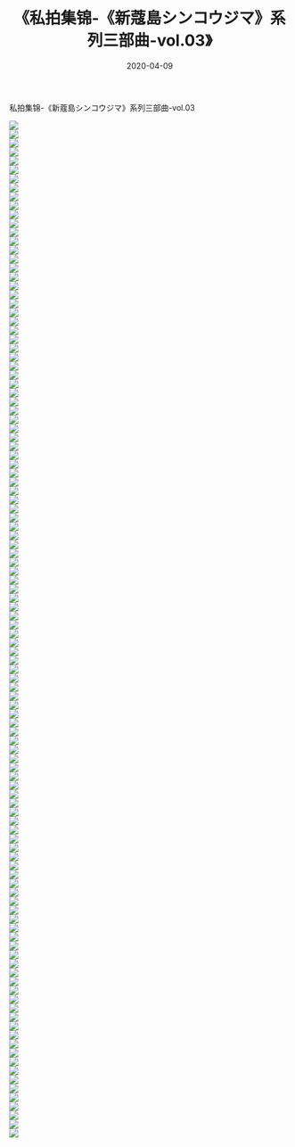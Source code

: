﻿---
layout: post
title:  《私拍集锦-《新蔻島シンコウジマ》系列三部曲-vol.03》
date:   2020-04-09
img: http://imgx.orgx.ga/漏D/网络美图/2020/私拍集锦-《新蔻島シンコウジマ》系列三部曲-vol.03/000.jpg
categories: [美女, 清纯, 唯美]
---

私拍集锦-《新蔻島シンコウジマ》系列三部曲-vol.03

  ![](http://imgx.orgx.ga/漏D/网络美图/2020/私拍集锦-《新蔻島シンコウジマ》系列三部曲-vol.03/001.jpg) <br> ![](http://imgx.orgx.ga/漏D/网络美图/2020/私拍集锦-《新蔻島シンコウジマ》系列三部曲-vol.03/002.jpg) <br> ![](http://imgx.orgx.ga/漏D/网络美图/2020/私拍集锦-《新蔻島シンコウジマ》系列三部曲-vol.03/003.jpg) <br> ![](http://imgx.orgx.ga/漏D/网络美图/2020/私拍集锦-《新蔻島シンコウジマ》系列三部曲-vol.03/004.jpg) <br> ![](http://imgx.orgx.ga/漏D/网络美图/2020/私拍集锦-《新蔻島シンコウジマ》系列三部曲-vol.03/005.jpg) <br> ![](http://imgx.orgx.ga/漏D/网络美图/2020/私拍集锦-《新蔻島シンコウジマ》系列三部曲-vol.03/006.jpg) <br> ![](http://imgx.orgx.ga/漏D/网络美图/2020/私拍集锦-《新蔻島シンコウジマ》系列三部曲-vol.03/007.jpg) <br> ![](http://imgx.orgx.ga/漏D/网络美图/2020/私拍集锦-《新蔻島シンコウジマ》系列三部曲-vol.03/008.jpg) <br> ![](http://imgx.orgx.ga/漏D/网络美图/2020/私拍集锦-《新蔻島シンコウジマ》系列三部曲-vol.03/009.jpg) <br> ![](http://imgx.orgx.ga/漏D/网络美图/2020/私拍集锦-《新蔻島シンコウジマ》系列三部曲-vol.03/010.jpg) <br> ![](http://imgx.orgx.ga/漏D/网络美图/2020/私拍集锦-《新蔻島シンコウジマ》系列三部曲-vol.03/011.jpg) <br> ![](http://imgx.orgx.ga/漏D/网络美图/2020/私拍集锦-《新蔻島シンコウジマ》系列三部曲-vol.03/012.jpg) <br> ![](http://imgx.orgx.ga/漏D/网络美图/2020/私拍集锦-《新蔻島シンコウジマ》系列三部曲-vol.03/013.jpg) <br> ![](http://imgx.orgx.ga/漏D/网络美图/2020/私拍集锦-《新蔻島シンコウジマ》系列三部曲-vol.03/014.jpg) <br> ![](http://imgx.orgx.ga/漏D/网络美图/2020/私拍集锦-《新蔻島シンコウジマ》系列三部曲-vol.03/015.jpg) <br> ![](http://imgx.orgx.ga/漏D/网络美图/2020/私拍集锦-《新蔻島シンコウジマ》系列三部曲-vol.03/016.jpg) <br> ![](http://imgx.orgx.ga/漏D/网络美图/2020/私拍集锦-《新蔻島シンコウジマ》系列三部曲-vol.03/017.jpg) <br> ![](http://imgx.orgx.ga/漏D/网络美图/2020/私拍集锦-《新蔻島シンコウジマ》系列三部曲-vol.03/018.jpg) <br> ![](http://imgx.orgx.ga/漏D/网络美图/2020/私拍集锦-《新蔻島シンコウジマ》系列三部曲-vol.03/019.jpg) <br> ![](http://imgx.orgx.ga/漏D/网络美图/2020/私拍集锦-《新蔻島シンコウジマ》系列三部曲-vol.03/020.jpg) <br> ![](http://imgx.orgx.ga/漏D/网络美图/2020/私拍集锦-《新蔻島シンコウジマ》系列三部曲-vol.03/021.jpg) <br> ![](http://imgx.orgx.ga/漏D/网络美图/2020/私拍集锦-《新蔻島シンコウジマ》系列三部曲-vol.03/022.jpg) <br> ![](http://imgx.orgx.ga/漏D/网络美图/2020/私拍集锦-《新蔻島シンコウジマ》系列三部曲-vol.03/023.jpg) <br> ![](http://imgx.orgx.ga/漏D/网络美图/2020/私拍集锦-《新蔻島シンコウジマ》系列三部曲-vol.03/024.jpg) <br> ![](http://imgx.orgx.ga/漏D/网络美图/2020/私拍集锦-《新蔻島シンコウジマ》系列三部曲-vol.03/025.jpg) <br> ![](http://imgx.orgx.ga/漏D/网络美图/2020/私拍集锦-《新蔻島シンコウジマ》系列三部曲-vol.03/026.jpg) <br> ![](http://imgx.orgx.ga/漏D/网络美图/2020/私拍集锦-《新蔻島シンコウジマ》系列三部曲-vol.03/027.jpg) <br> ![](http://imgx.orgx.ga/漏D/网络美图/2020/私拍集锦-《新蔻島シンコウジマ》系列三部曲-vol.03/028.jpg) <br> ![](http://imgx.orgx.ga/漏D/网络美图/2020/私拍集锦-《新蔻島シンコウジマ》系列三部曲-vol.03/029.jpg) <br> ![](http://imgx.orgx.ga/漏D/网络美图/2020/私拍集锦-《新蔻島シンコウジマ》系列三部曲-vol.03/030.jpg) <br> ![](http://imgx.orgx.ga/漏D/网络美图/2020/私拍集锦-《新蔻島シンコウジマ》系列三部曲-vol.03/031.jpg) <br> ![](http://imgx.orgx.ga/漏D/网络美图/2020/私拍集锦-《新蔻島シンコウジマ》系列三部曲-vol.03/032.jpg) <br> ![](http://imgx.orgx.ga/漏D/网络美图/2020/私拍集锦-《新蔻島シンコウジマ》系列三部曲-vol.03/033.jpg) <br> ![](http://imgx.orgx.ga/漏D/网络美图/2020/私拍集锦-《新蔻島シンコウジマ》系列三部曲-vol.03/034.jpg) <br> ![](http://imgx.orgx.ga/漏D/网络美图/2020/私拍集锦-《新蔻島シンコウジマ》系列三部曲-vol.03/035.jpg) <br> ![](http://imgx.orgx.ga/漏D/网络美图/2020/私拍集锦-《新蔻島シンコウジマ》系列三部曲-vol.03/036.jpg) <br> ![](http://imgx.orgx.ga/漏D/网络美图/2020/私拍集锦-《新蔻島シンコウジマ》系列三部曲-vol.03/037.jpg) <br> ![](http://imgx.orgx.ga/漏D/网络美图/2020/私拍集锦-《新蔻島シンコウジマ》系列三部曲-vol.03/038.jpg) <br> ![](http://imgx.orgx.ga/漏D/网络美图/2020/私拍集锦-《新蔻島シンコウジマ》系列三部曲-vol.03/039.jpg) <br> ![](http://imgx.orgx.ga/漏D/网络美图/2020/私拍集锦-《新蔻島シンコウジマ》系列三部曲-vol.03/040.jpg) <br> ![](http://imgx.orgx.ga/漏D/网络美图/2020/私拍集锦-《新蔻島シンコウジマ》系列三部曲-vol.03/041.jpg) <br> ![](http://imgx.orgx.ga/漏D/网络美图/2020/私拍集锦-《新蔻島シンコウジマ》系列三部曲-vol.03/042.jpg) <br> ![](http://imgx.orgx.ga/漏D/网络美图/2020/私拍集锦-《新蔻島シンコウジマ》系列三部曲-vol.03/043.jpg) <br> ![](http://imgx.orgx.ga/漏D/网络美图/2020/私拍集锦-《新蔻島シンコウジマ》系列三部曲-vol.03/044.jpg) <br> ![](http://imgx.orgx.ga/漏D/网络美图/2020/私拍集锦-《新蔻島シンコウジマ》系列三部曲-vol.03/045.jpg) <br> ![](http://imgx.orgx.ga/漏D/网络美图/2020/私拍集锦-《新蔻島シンコウジマ》系列三部曲-vol.03/046.jpg) <br> ![](http://imgx.orgx.ga/漏D/网络美图/2020/私拍集锦-《新蔻島シンコウジマ》系列三部曲-vol.03/047.jpg) <br> ![](http://imgx.orgx.ga/漏D/网络美图/2020/私拍集锦-《新蔻島シンコウジマ》系列三部曲-vol.03/048.jpg) <br> ![](http://imgx.orgx.ga/漏D/网络美图/2020/私拍集锦-《新蔻島シンコウジマ》系列三部曲-vol.03/049.jpg) <br> ![](http://imgx.orgx.ga/漏D/网络美图/2020/私拍集锦-《新蔻島シンコウジマ》系列三部曲-vol.03/050.jpg) <br> ![](http://imgx.orgx.ga/漏D/网络美图/2020/私拍集锦-《新蔻島シンコウジマ》系列三部曲-vol.03/051.jpg) <br> ![](http://imgx.orgx.ga/漏D/网络美图/2020/私拍集锦-《新蔻島シンコウジマ》系列三部曲-vol.03/052.jpg) <br> ![](http://imgx.orgx.ga/漏D/网络美图/2020/私拍集锦-《新蔻島シンコウジマ》系列三部曲-vol.03/053.jpg) <br> ![](http://imgx.orgx.ga/漏D/网络美图/2020/私拍集锦-《新蔻島シンコウジマ》系列三部曲-vol.03/054.jpg) <br> ![](http://imgx.orgx.ga/漏D/网络美图/2020/私拍集锦-《新蔻島シンコウジマ》系列三部曲-vol.03/055.jpg) <br> ![](http://imgx.orgx.ga/漏D/网络美图/2020/私拍集锦-《新蔻島シンコウジマ》系列三部曲-vol.03/056.jpg) <br> ![](http://imgx.orgx.ga/漏D/网络美图/2020/私拍集锦-《新蔻島シンコウジマ》系列三部曲-vol.03/057.jpg) <br> ![](http://imgx.orgx.ga/漏D/网络美图/2020/私拍集锦-《新蔻島シンコウジマ》系列三部曲-vol.03/058.jpg) <br> ![](http://imgx.orgx.ga/漏D/网络美图/2020/私拍集锦-《新蔻島シンコウジマ》系列三部曲-vol.03/059.jpg) <br> ![](http://imgx.orgx.ga/漏D/网络美图/2020/私拍集锦-《新蔻島シンコウジマ》系列三部曲-vol.03/060.jpg) <br> ![](http://imgx.orgx.ga/漏D/网络美图/2020/私拍集锦-《新蔻島シンコウジマ》系列三部曲-vol.03/061.jpg) <br> ![](http://imgx.orgx.ga/漏D/网络美图/2020/私拍集锦-《新蔻島シンコウジマ》系列三部曲-vol.03/062.jpg) <br> ![](http://imgx.orgx.ga/漏D/网络美图/2020/私拍集锦-《新蔻島シンコウジマ》系列三部曲-vol.03/063.jpg) <br> ![](http://imgx.orgx.ga/漏D/网络美图/2020/私拍集锦-《新蔻島シンコウジマ》系列三部曲-vol.03/064.jpg) <br> ![](http://imgx.orgx.ga/漏D/网络美图/2020/私拍集锦-《新蔻島シンコウジマ》系列三部曲-vol.03/065.jpg) <br> ![](http://imgx.orgx.ga/漏D/网络美图/2020/私拍集锦-《新蔻島シンコウジマ》系列三部曲-vol.03/066.jpg) <br> ![](http://imgx.orgx.ga/漏D/网络美图/2020/私拍集锦-《新蔻島シンコウジマ》系列三部曲-vol.03/067.jpg) <br> ![](http://imgx.orgx.ga/漏D/网络美图/2020/私拍集锦-《新蔻島シンコウジマ》系列三部曲-vol.03/068.jpg) <br> ![](http://imgx.orgx.ga/漏D/网络美图/2020/私拍集锦-《新蔻島シンコウジマ》系列三部曲-vol.03/069.jpg) <br> ![](http://imgx.orgx.ga/漏D/网络美图/2020/私拍集锦-《新蔻島シンコウジマ》系列三部曲-vol.03/070.jpg) <br> ![](http://imgx.orgx.ga/漏D/网络美图/2020/私拍集锦-《新蔻島シンコウジマ》系列三部曲-vol.03/071.jpg) <br> ![](http://imgx.orgx.ga/漏D/网络美图/2020/私拍集锦-《新蔻島シンコウジマ》系列三部曲-vol.03/072.jpg) <br> ![](http://imgx.orgx.ga/漏D/网络美图/2020/私拍集锦-《新蔻島シンコウジマ》系列三部曲-vol.03/073.jpg) <br> ![](http://imgx.orgx.ga/漏D/网络美图/2020/私拍集锦-《新蔻島シンコウジマ》系列三部曲-vol.03/074.jpg) <br> ![](http://imgx.orgx.ga/漏D/网络美图/2020/私拍集锦-《新蔻島シンコウジマ》系列三部曲-vol.03/075.jpg) <br> ![](http://imgx.orgx.ga/漏D/网络美图/2020/私拍集锦-《新蔻島シンコウジマ》系列三部曲-vol.03/076.jpg) <br> ![](http://imgx.orgx.ga/漏D/网络美图/2020/私拍集锦-《新蔻島シンコウジマ》系列三部曲-vol.03/077.jpg) <br> ![](http://imgx.orgx.ga/漏D/网络美图/2020/私拍集锦-《新蔻島シンコウジマ》系列三部曲-vol.03/078.jpg) <br> ![](http://imgx.orgx.ga/漏D/网络美图/2020/私拍集锦-《新蔻島シンコウジマ》系列三部曲-vol.03/079.jpg) <br> ![](http://imgx.orgx.ga/漏D/网络美图/2020/私拍集锦-《新蔻島シンコウジマ》系列三部曲-vol.03/080.jpg) <br> ![](http://imgx.orgx.ga/漏D/网络美图/2020/私拍集锦-《新蔻島シンコウジマ》系列三部曲-vol.03/081.jpg) <br> ![](http://imgx.orgx.ga/漏D/网络美图/2020/私拍集锦-《新蔻島シンコウジマ》系列三部曲-vol.03/082.jpg) <br> ![](http://imgx.orgx.ga/漏D/网络美图/2020/私拍集锦-《新蔻島シンコウジマ》系列三部曲-vol.03/083.jpg) <br> ![](http://imgx.orgx.ga/漏D/网络美图/2020/私拍集锦-《新蔻島シンコウジマ》系列三部曲-vol.03/084.jpg) <br> ![](http://imgx.orgx.ga/漏D/网络美图/2020/私拍集锦-《新蔻島シンコウジマ》系列三部曲-vol.03/085.jpg) <br> ![](http://imgx.orgx.ga/漏D/网络美图/2020/私拍集锦-《新蔻島シンコウジマ》系列三部曲-vol.03/086.jpg) <br> ![](http://imgx.orgx.ga/漏D/网络美图/2020/私拍集锦-《新蔻島シンコウジマ》系列三部曲-vol.03/087.jpg) <br> ![](http://imgx.orgx.ga/漏D/网络美图/2020/私拍集锦-《新蔻島シンコウジマ》系列三部曲-vol.03/088.jpg) <br> ![](http://imgx.orgx.ga/漏D/网络美图/2020/私拍集锦-《新蔻島シンコウジマ》系列三部曲-vol.03/089.jpg) <br> ![](http://imgx.orgx.ga/漏D/网络美图/2020/私拍集锦-《新蔻島シンコウジマ》系列三部曲-vol.03/090.jpg) <br> ![](http://imgx.orgx.ga/漏D/网络美图/2020/私拍集锦-《新蔻島シンコウジマ》系列三部曲-vol.03/091.jpg) <br> ![](http://imgx.orgx.ga/漏D/网络美图/2020/私拍集锦-《新蔻島シンコウジマ》系列三部曲-vol.03/092.jpg) <br> ![](http://imgx.orgx.ga/漏D/网络美图/2020/私拍集锦-《新蔻島シンコウジマ》系列三部曲-vol.03/093.jpg) <br> ![](http://imgx.orgx.ga/漏D/网络美图/2020/私拍集锦-《新蔻島シンコウジマ》系列三部曲-vol.03/094.jpg) <br> ![](http://imgx.orgx.ga/漏D/网络美图/2020/私拍集锦-《新蔻島シンコウジマ》系列三部曲-vol.03/095.jpg) <br> ![](http://imgx.orgx.ga/漏D/网络美图/2020/私拍集锦-《新蔻島シンコウジマ》系列三部曲-vol.03/096.jpg) <br> ![](http://imgx.orgx.ga/漏D/网络美图/2020/私拍集锦-《新蔻島シンコウジマ》系列三部曲-vol.03/097.jpg) <br> ![](http://imgx.orgx.ga/漏D/网络美图/2020/私拍集锦-《新蔻島シンコウジマ》系列三部曲-vol.03/098.jpg) <br> ![](http://imgx.orgx.ga/漏D/网络美图/2020/私拍集锦-《新蔻島シンコウジマ》系列三部曲-vol.03/099.jpg) <br> ![](http://imgx.orgx.ga/漏D/网络美图/2020/私拍集锦-《新蔻島シンコウジマ》系列三部曲-vol.03/100.jpg) <br> ![](http://imgx.orgx.ga/漏D/网络美图/2020/私拍集锦-《新蔻島シンコウジマ》系列三部曲-vol.03/101.jpg) <br> ![](http://imgx.orgx.ga/漏D/网络美图/2020/私拍集锦-《新蔻島シンコウジマ》系列三部曲-vol.03/102.jpg) <br> ![](http://imgx.orgx.ga/漏D/网络美图/2020/私拍集锦-《新蔻島シンコウジマ》系列三部曲-vol.03/103.jpg) <br> ![](http://imgx.orgx.ga/漏D/网络美图/2020/私拍集锦-《新蔻島シンコウジマ》系列三部曲-vol.03/104.jpg) <br> ![](http://imgx.orgx.ga/漏D/网络美图/2020/私拍集锦-《新蔻島シンコウジマ》系列三部曲-vol.03/105.jpg) <br> ![](http://imgx.orgx.ga/漏D/网络美图/2020/私拍集锦-《新蔻島シンコウジマ》系列三部曲-vol.03/106.jpg) <br> ![](http://imgx.orgx.ga/漏D/网络美图/2020/私拍集锦-《新蔻島シンコウジマ》系列三部曲-vol.03/107.jpg) <br> ![](http://imgx.orgx.ga/漏D/网络美图/2020/私拍集锦-《新蔻島シンコウジマ》系列三部曲-vol.03/108.jpg) <br> ![](http://imgx.orgx.ga/漏D/网络美图/2020/私拍集锦-《新蔻島シンコウジマ》系列三部曲-vol.03/109.jpg) <br> ![](http://imgx.orgx.ga/漏D/网络美图/2020/私拍集锦-《新蔻島シンコウジマ》系列三部曲-vol.03/110.jpg) <br> ![](http://imgx.orgx.ga/漏D/网络美图/2020/私拍集锦-《新蔻島シンコウジマ》系列三部曲-vol.03/111.jpg) <br> ![](http://imgx.orgx.ga/漏D/网络美图/2020/私拍集锦-《新蔻島シンコウジマ》系列三部曲-vol.03/112.jpg) <br> ![](http://imgx.orgx.ga/漏D/网络美图/2020/私拍集锦-《新蔻島シンコウジマ》系列三部曲-vol.03/113.jpg) <br> ![](http://imgx.orgx.ga/漏D/网络美图/2020/私拍集锦-《新蔻島シンコウジマ》系列三部曲-vol.03/114.jpg) <br>